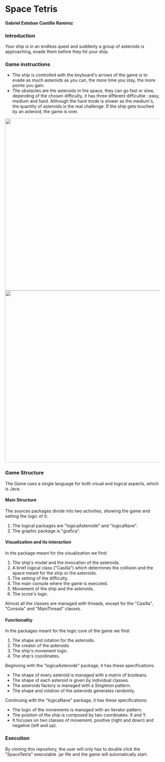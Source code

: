 # Space Tetris
#### Gabriel Esteban Castillo Ramirez
### Introduction
Your ship is in an endless quest and suddenly a group of asteroids is approaching, evade them before they hit your ship. 

### Game instructions
* The ship is controlled with the keyboard's arrows of the game is to evade as much asteroids as you can, the more 
  time you stay, the more points you gain. 
* The obstacles are the asteroids in the space, they can go fast or slow, depending of the chosen difficulty,
  it has three different difficultie : easy, medium and hard. Although the hard mode is slower as the medium's, the 
  quantity of asteroids is the real challenge. If the ship gets touched by an asteroid, the game is over.
  
<img src="https://user-images.githubusercontent.com/43209755/77855529-9ff76a80-71b6-11ea-836d-6d43c2308cc9.png" width="560">
<img src="https://user-images.githubusercontent.com/43209755/77855545-b3a2d100-71b6-11ea-9eba-870a3231775f.png" width="560">

### Game Structure
The Game uses a single language for both visual and logical aspects, which is Java. 

#### Main Structure
The sources packages divide into two activities, showing the game and setting the logic of it:
1. The logical packages are "logicaAsteroide" and "logicaNave".
2. The graphic package is "grafica".

#### Visualization and its interaction 
In the package meant for the visualization we find:
1. The ship's model and the invocation of the asteroids.
2. A brief logical class ("Casilla") which determines the collision and the space meant for the ship or the asteroids.
3. The setting of the difficulty.
4. The main console where the game is executed.
5. Movement of the ship and the asteroids. 
6. The score's logic.

Almost all the classes are managed with threads, except for the "Casilla", "Consola" and "MainThread" classes.

#### Functionality
In the packages meant for the logic core of the game we find:
1. The shape and rotation for the asteroids. 
2. The creator of the asteroids.
3. The ship's movement logic.
4. The ship's coordinates. 

Beginning with the "logicaAsteroide" package, it has these specifications:
* The shape of every asteroid is managed with a matrix of booleans.
* The shape of each asteroid is given by individual classes. 
* The asteroids factory is managed with a Singleton pattern. 
* The shape and rotation of the asteroids generates randomly. 

Continuing with the "logicaNave" package, it has these specifications:
* The logic of the movements is managed with an Iterator pattern.
* The position of the ship is composed by two coordinates: X and Y.
* It focuses on two classes of movement, positive (right and down) and negative (left and up).


### Execution
By cloning this repository, the user will only has to double click the "SpaceTetris" executable .jar file and the game will automatically start. 



